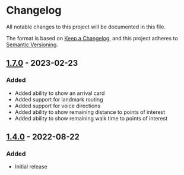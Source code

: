 # Changelog

All notable changes to this project will be documented in this file.

The format is based on [Keep a Changelog](https://keepachangelog.com/en/1.0.0/),
and this project adheres to [Semantic Versioning](https://semver.org/spec/v2.0.0.html).

## [1.7.0][] - 2023-02-23

### Added

- Added ability to show an arrival card
- Added support for landmark routing
- Added support for voice directions
- Added ability to show remaining distance to points of interest
- Added ability to show remaining walk time to points of interest

## [1.4.0][] - 2022-08-22

### Added

- Initial release

[1.7.0]: https://github.com/phunware/maas-mapping-module-ios/compare/1.4.0...1.7.0
[1.4.0]: https://github.com/phunware/maas-mapping-module-ios/tree/1.4.0
